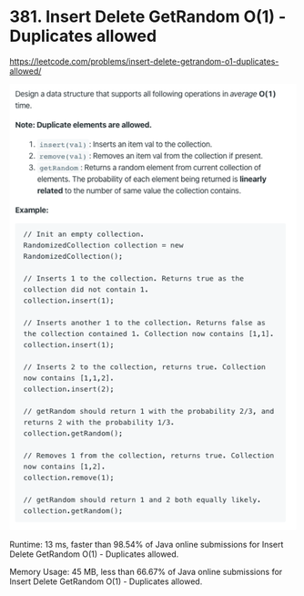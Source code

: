 # 381. Insert Delete GetRandom O(1) - Duplicates allowed

https://leetcode.com/problems/insert-delete-getrandom-o1-duplicates-allowed/

![image](image.png)

Runtime: 13 ms, faster than 98.54% of Java online submissions for Insert Delete GetRandom O(1) - Duplicates allowed.

Memory Usage: 45 MB, less than 66.67% of Java online submissions for Insert Delete GetRandom O(1) - Duplicates allowed.